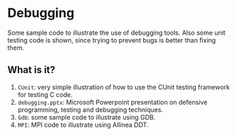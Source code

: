 # Debugging
Some sample code to illustrate the use of debugging tools.  Also some unit
testing code is shown, since trying to prevent bugs is better than fixing
them.

## What is it?
1. `CUnit`: very simple illustration of how to use the CUnit testing
    framework for testing C code.
1. `debugging.pptx`: Microsoft Powerpoint presentation on defensive
    programming, testing and debugging techniques.
1. `Gdb`: some sample code to illustrate using GDB.
1. `MPI`: MPI code to illustrate using Allinea DDT.
